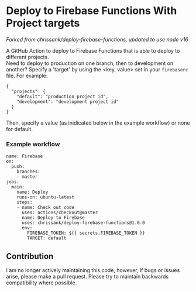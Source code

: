 # Deploy to Firebase Functions With Project targets

*Forked from chrissank/deploy-firebase-functions, updated to use node v16*

A GitHub Action to deploy to Firebase Functions that is able to deploy to different projects.  
Need to deploy to production on one branch, then to development on another? Specify a 'target' by using the <key, value> set in your `firebaserc` file. For example:

```
{
  "projects": {
    "default": "production project id",
    "development": "development project id"
  }
}
```

Then, specify a value (as inidicated below in the example workflow) or none for default.

### Example workflow

```
name: Firebase
on:
  push:
    branches:
    - master
jobs:
  main:
    name: Deploy
    runs-on: ubuntu-latest
    steps:
    - name: Check out code
      uses: actions/checkout@master
    - name: Deploy to Firebase
      uses: chrissank/deploy-firebase-functions@1.0.0
      env:
        FIREBASE_TOKEN: ${{ secrets.FIREBASE_TOKEN }}
        TARGET: default
```

## Contribution

I am no longer actively maintaining this code, however, if bugs or issues arise, please make a pull request. Please try to maintain backwards compatibility where possible. 
